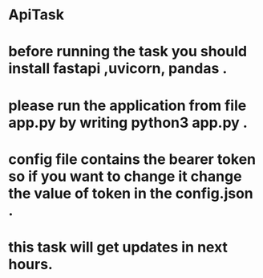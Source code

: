 # ApiTask
# before running the task you should install fastapi ,uvicorn, pandas .
# please run the application from file app.py by writing python3 app.py .
# config file contains the bearer token so if you want to change it change the value of token in the config.json .
# this task will get updates in next hours.
